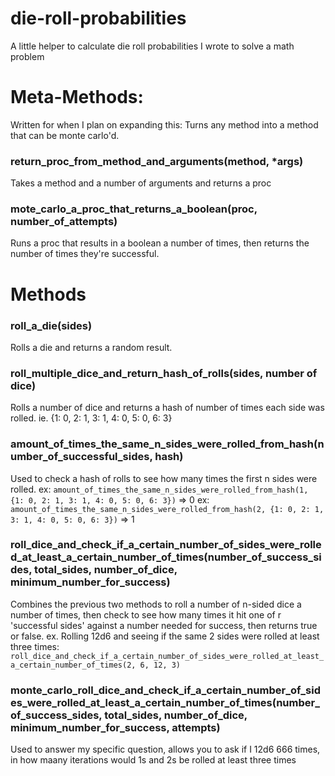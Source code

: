 # die-roll-probabilities
A little helper to calculate die roll probabilities I wrote to solve a math problem

# Meta-Methods:
Written for when I plan on expanding this: Turns any method into a method that can be monte carlo'd.

### return_proc_from_method_and_arguments(method, *args)
Takes a method and a number of arguments and returns a proc

### mote_carlo_a_proc_that_returns_a_boolean(proc, number_of_attempts)
Runs a proc that results in a boolean a number of times, then returns the number of times they're successful.

# Methods

### roll_a_die(sides)
Rolls a die and returns a random result.

### roll_multiple_dice_and_return_hash_of_rolls(sides, number of dice)
Rolls a number of dice and returns a hash of number of times each side was rolled.
ie. {1: 0, 2: 1, 3: 1, 4: 0, 5: 0, 6: 3}

### amount_of_times_the_same_n_sides_were_rolled_from_hash(number_of_successful_sides, hash)
Used to check a hash of rolls to see how many times the first n sides were rolled.
ex: `amount_of_times_the_same_n_sides_were_rolled_from_hash(1, {1: 0, 2: 1, 3: 1, 4: 0, 5: 0, 6: 3})` => 0
ex: `amount_of_times_the_same_n_sides_were_rolled_from_hash(2, {1: 0, 2: 1, 3: 1, 4: 0, 5: 0, 6: 3})` => 1

### roll_dice_and_check_if_a_certain_number_of_sides_were_rolled_at_least_a_certain_number_of_times(number_of_success_sides, total_sides, number_of_dice, minimum_number_for_success)
Combines the previous two methods to roll a number of n-sided dice a number of times, then check to see how many times it hit one of r 'successful sides' against a number needed for success, then returns true or false.
ex. Rolling 12d6 and seeing if the same 2 sides were rolled at least three times:
`roll_dice_and_check_if_a_certain_number_of_sides_were_rolled_at_least_a_certain_number_of_times(2, 6, 12, 3)`

### monte_carlo_roll_dice_and_check_if_a_certain_number_of_sides_were_rolled_at_least_a_certain_number_of_times(number_of_success_sides, total_sides, number_of_dice, minimum_number_for_success, attempts)
Used to answer my specific question, allows you to ask if I 12d6 666 times, in how maany iterations would 1s and 2s be rolled at least three times
